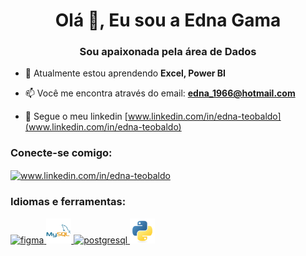 
<h1 align="center">Olá 👋, Eu sou a Edna Gama</h1>
<h3 align="center"> Sou apaixonada pela área de Dados</h3>

- 🌱 Atualmente estou aprendendo **Excel, Power BI**

- 📫 Você me encontra através do email: **edna_1966@hotmail.com**

- 📄 Segue o meu linkedin [www.linkedin.com/in/edna-teobaldo](www.linkedin.com/in/edna-teobaldo)

<h3 align="left">Conecte-se comigo:</h3>
<p align="left">
<a href="https://linkedin.com/in/www.linkedin.com/in/edna-teobaldo " target="blank"><img align="center" src="https://raw.githubusercontent.com/rahuldkjain/github-profile-readme-generator/master/src/images/icons/Social/linked-in -alt.svg" alt="www.linkedin.com/in/edna-teobaldo" height="30" width="40" /></a>
</p>

<h3 align="left">Idiomas e ferramentas:</h3>
<p align="left"> <a href="https://www.figma.com/" target="_blank" rel="noreferrer"> <img src="https://www.vectorlogo.zone/ logos/figma/figma-icon.svg" alt="figma" width="40" height="40"/> </a> <a href="https://www.mysql.com/" target=" _blank" rel="noreferrer"> <img src="https://raw.githubusercontent.com/devicons/devicon/master/icons/mysql/mysql-original-wordmark.svg" alt="mysql" width="40 " height="40"/> </a> <a href="https://www.postgresql.org" target="_blank" rel="noreferrer"> <img src="https://raw.githubusercontent .com/devicons/devicon/master/icons/postgresql/postgresql-original-wordmark.svg" alt="postgresql" width="40" height="40"/> </a> <a href="https:// www.python.org" target="_blank" rel="noreferrer"> <img src="https://raw.githubusercontent.com/devicons/devicon/master/icons/python/python-original.svg" alt= "python" width="40" 




























<!---
- 👋 Olá, I’m a Edna
- 👀 Estou interessada em me desenvolver na área de Analytics
- 🌱 I’m currently learning Python and SQL


<!---
edteob/edteob is a ✨ special ✨ repository because its `README.md` (this file) appears on your GitHub profile.
You can click the Preview link to take a look at your changes.
--->
